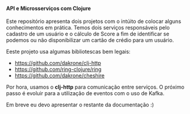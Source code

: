 #### API e Microsserviços com Clojure
Este repositório apresenta dois projetos com o intúito de colocar alguns conhecimentos em prática. Temos dois serviços responsáveis pelo cadastro de um usuário e o cálculo de Score a fim de identificar se podemos ou não disponibilizar um cartão de crédio para um usuário. 

Eeste projeto usa algumas bibliotescas bem legais:
- https://github.com/dakrone/clj-http
- https://github.com/ring-clojure/ring
- https://github.com/dakrone/cheshire

Por hora, usamos o **clj-http** para comunicação entre serviços. O próximo passo é evoluir para a utilização de eventos com o uso de Kafka.

Em breve eu devo apresentar o restante da documentação :)
